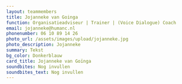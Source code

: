 ```yaml
---
layout: teammembers
title: Jojanneke van Goinga
function: Organisatieadviseur | Trainer | (Voice Dialogue) Coach
email: jojanneke@humanc.nl
phonenumber: 06 10 89 14 26
photo_url: /assets/images/upload/jojanneke.jpg
photo_description: Jojanneke
summary: T﻿ekst
bg_color: Donkerblauw
card_title: Jojanneke van Goïnga
soundbites: Nog invullen
soundbites_text: Nog invullen
---
```

